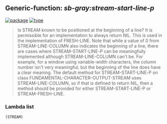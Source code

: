 ## Generic-function: ***sb-gray:stream-start-line-p***
[![package](https://img.shields.io/badge/Package-SB--GRAY-5f9ea0.svg?style=social&colorA=999999)](../) [![type](https://img.shields.io/badge/Type-Generic--Function-5f9ea0.svg?style=social&colorA=999999)](../#generic-function) 

> Is STREAM known to be positioned at the beginning of a line?
> It is permissible for an implementation to always return
> NIL. This is used in the implementation of FRESH-LINE. Note that
> while a value of 0 from STREAM-LINE-COLUMN also indicates the
> beginning of a line, there are cases where STREAM-START-LINE-P can be
> meaningfully implemented although STREAM-LINE-COLUMN can't be. For
> example, for a window using variable-width characters, the column
> number isn't very meaningful, but the beginning of the line does have
> a clear meaning. The default method for STREAM-START-LINE-P on class
> FUNDAMENTAL-CHARACTER-OUTPUT-STREAM uses STREAM-LINE-COLUMN, so if
> that is defined to return NIL, then a method should be provided for
> either STREAM-START-LINE-P or STREAM-FRESH-LINE.

### Lambda list
```
(STREAM)
```
